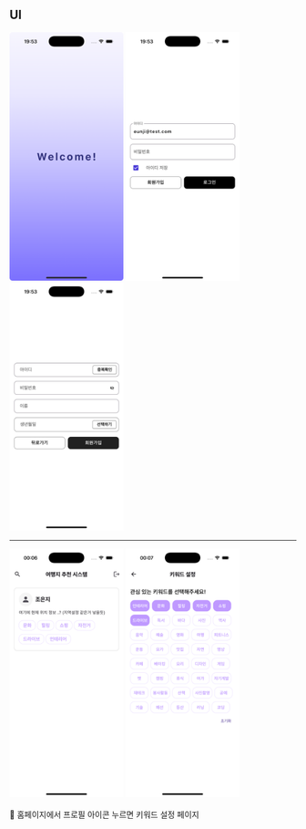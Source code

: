 <h2>UI</h3>

<div align="left">
  <img src="screenshot/SplashLogo.png" width="200" alt="SplashLogo">
  <img src="screenshot/LoginPage.png" width="200" alt="LoginPage">
  <img src="screenshot/RegisterPage.png" width="200" alt="RegisterPage">
</div>
<hr>
<div>
  <img src="screenshot/HomePage.png" width="200" alt="HomePage">
  <img src="screenshot/SetKeywordPage.png" width="200" alt="SetKeywordPage">
</div>
<br>
<a>📍 홈페이지에서 프로필 아이콘 누르면 키워드 설정 페이지</a>
